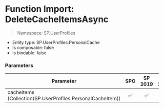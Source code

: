 # Function Import: DeleteCacheItemsAsync

> Namespace: SP.UserProfiles

- Entity type: SP.UserProfiles.PersonalCache
- Is composable: false
- Is bindable: false

### Parameters

Parameter | SPO | SP 2019 | SP 2016 | SP 2013
----------|:---:|:-------:|:-------:|:-------:
cacheItems (Collection(SP.UserProfiles.PersonalCacheItem)) | ✅ | ✅ | ❌ | ❌